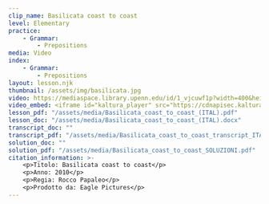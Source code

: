 ```yaml
---
clip_name: Basilicata coast to coast
level: Elementary
practice: 
    - Grammar: 
        - Prepositions
media: Video
index: 
    - Grammar: 
        - Prepositions
layout: lesson.njk
thumbnail: /assets/img/basilicata.jpg
video: https://mediaspace.library.upenn.edu/id/1_vjcuwf1p?width=400&height=285&playerId=52628472
video_embed: <iframe id="kaltura_player" src="https://cdnapisec.kaltura.com/p/1147242/sp/114724200/embedIframeJs/uiconf_id/9757771/partner_id/1147242?iframeembed=true&playerId=kaltura_player&entry_id=1_vjcuwf1p&flashvars[streamerType]=auto&amp;flashvars[localizationCode]=en&amp;flashvars[sideBarContainer.plugin]=true&amp;flashvars[sideBarContainer.position]=left&amp;flashvars[sideBarContainer.clickToClose]=true&amp;flashvars[chapters.plugin]=true&amp;flashvars[chapters.layout]=vertical&amp;flashvars[chapters.thumbnailRotator]=false&amp;flashvars[streamSelector.plugin]=true&amp;flashvars[EmbedPlayer.SpinnerTarget]=videoHolder&amp;flashvars[dualScreen.plugin]=true&amp;flashvars[Kaltura.addCrossoriginToIframe]=true&amp;&wid=1_nccvehgi" width="400" height="285" allowfullscreen webkitallowfullscreen mozAllowFullScreen allow="autoplay *; fullscreen *; encrypted-media *" sandbox="allow-downloads allow-forms allow-same-origin allow-scripts allow-top-navigation allow-pointer-lock allow-popups allow-modals allow-orientation-lock allow-popups-to-escape-sandbox allow-presentation allow-top-navigation-by-user-activation" frameborder="0" title="Basilicata_coast_to_coast"></iframe>
lesson_pdf: "/assets/media/Basilicata_coast_to_coast_(ITAL).pdf"
lesson_doc: "/assets/media/Basilicata_coast_to_coast_(ITAL).docx"
transcript_doc: ""
transcript_pdf: "/assets/media/Basilicata_coast_to_coast_transcript_ITAL.pdf"
solution_doc: ""
solution_pdf: "/assets/media/Basilicata_coast_to_coast_SOLUZIONI.pdf"
citation_information: >- 
    <p>Titolo: Basilicata coast to coast</p>
    <p>Anno: 2010</p>
    <p>Regia: Rocco Papaleo</p>
    <p>Prodotto da: Eagle Pictures</p>
---
```

